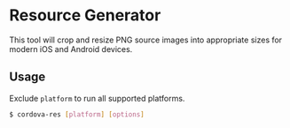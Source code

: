 # Resource Generator

This tool will crop and resize PNG source images into appropriate sizes for modern iOS and Android devices.

## Usage

Exclude `platform` to run all supported platforms.

```bash
$ cordova-res [platform] [options]
```
